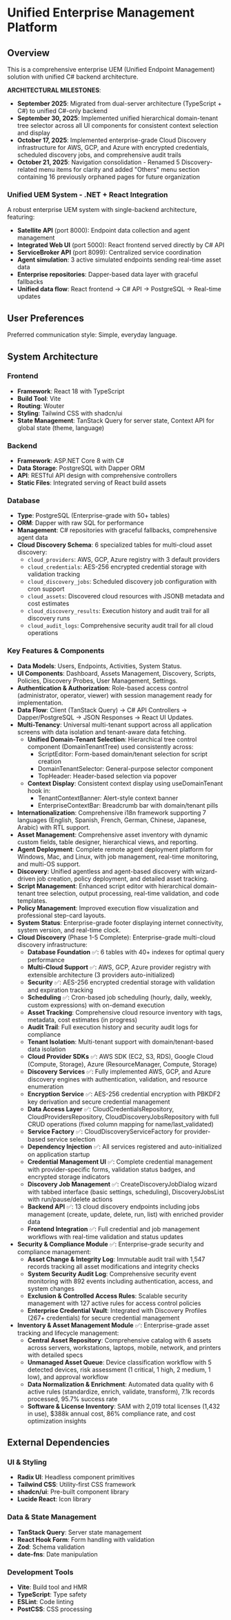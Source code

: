 # Unified Enterprise Management Platform

## Overview
This is a comprehensive enterprise UEM (Unified Endpoint Management) solution with unified C# backend architecture.

**ARCHITECTURAL MILESTONES**:
- **September 2025**: Migrated from dual-server architecture (TypeScript + C#) to unified C#-only backend
- **September 30, 2025**: Implemented unified hierarchical domain-tenant tree selector across all UI components for consistent context selection and display
- **October 17, 2025**: Implemented enterprise-grade Cloud Discovery infrastructure for AWS, GCP, and Azure with encrypted credentials, scheduled discovery jobs, and comprehensive audit trails
- **October 21, 2025**: Navigation consolidation - Renamed 5 Discovery-related menu items for clarity and added "Others" menu section containing 16 previously orphaned pages for future organization

### Unified UEM System - .NET + React Integration
A robust enterprise UEM system with single-backend architecture, featuring:
- **Satellite API** (port 8000): Endpoint data collection and agent management  
- **Integrated Web UI** (port 5000): React frontend served directly by C# API
- **ServiceBroker API** (port 8099): Centralized service coordination
- **Agent simulation**: 3 active simulated endpoints sending real-time asset data
- **Enterprise repositories**: Dapper-based data layer with graceful fallbacks
- **Unified data flow**: React frontend → C# API → PostgreSQL → Real-time updates

## User Preferences
Preferred communication style: Simple, everyday language.

## System Architecture

### Frontend
- **Framework**: React 18 with TypeScript
- **Build Tool**: Vite
- **Routing**: Wouter
- **Styling**: Tailwind CSS with shadcn/ui
- **State Management**: TanStack Query for server state, Context API for global state (theme, language)

### Backend
- **Framework**: ASP.NET Core 8 with C#
- **Data Storage**: PostgreSQL with Dapper ORM
- **API**: RESTful API design with comprehensive controllers
- **Static Files**: Integrated serving of React build assets

### Database
- **Type**: PostgreSQL (Enterprise-grade with 50+ tables)
- **ORM**: Dapper with raw SQL for performance
- **Management**: C# repositories with graceful fallbacks, comprehensive agent data
- **Cloud Discovery Schema**: 6 specialized tables for multi-cloud asset discovery:
  - `cloud_providers`: AWS, GCP, Azure registry with 3 default providers
  - `cloud_credentials`: AES-256 encrypted credential storage with validation tracking
  - `cloud_discovery_jobs`: Scheduled discovery job configuration with cron support
  - `cloud_assets`: Discovered cloud resources with JSONB metadata and cost estimates
  - `cloud_discovery_results`: Execution history and audit trail for all discovery runs
  - `cloud_audit_logs`: Comprehensive security audit trail for all cloud operations

### Key Features & Components
- **Data Models**: Users, Endpoints, Activities, System Status.
- **UI Components**: Dashboard, Assets Management, Discovery, Scripts, Policies, Discovery Probes, User Management, Settings.
- **Authentication & Authorization**: Role-based access control (administrator, operator, viewer) with session management ready for implementation.
- **Data Flow**: Client (TanStack Query) -> C# API Controllers -> Dapper/PostgreSQL -> JSON Responses -> React UI Updates.
- **Multi-Tenancy**: Universal multi-tenant support across all application screens with data isolation and tenant-aware data fetching.
  - **Unified Domain-Tenant Selection**: Hierarchical tree control component (DomainTenantTree) used consistently across:
    - ScriptEditor: Form-based domain/tenant selection for script creation
    - DomainTenantSelector: General-purpose selector component
    - TopHeader: Header-based selection via popover
  - **Context Display**: Consistent context display using useDomainTenant hook in:
    - TenantContextBanner: Alert-style context banner
    - EnterpriseContextBar: Breadcrumb bar with domain/tenant pills
- **Internationalization**: Comprehensive i18n framework supporting 7 languages (English, Spanish, French, German, Chinese, Japanese, Arabic) with RTL support.
- **Asset Management**: Comprehensive asset inventory with dynamic custom fields, table designer, hierarchical views, and reporting.
- **Agent Deployment**: Complete remote agent deployment platform for Windows, Mac, and Linux, with job management, real-time monitoring, and multi-OS support.
- **Discovery**: Unified agentless and agent-based discovery with wizard-driven job creation, policy deployment, and detailed asset tracking.
- **Script Management**: Enhanced script editor with hierarchical domain-tenant tree selection, output processing, real-time validation, and code templates.
- **Policy Management**: Improved execution flow visualization and professional step-card layouts.
- **System Status**: Enterprise-grade footer displaying internet connectivity, system version, and real-time clock.
- **Cloud Discovery** (Phase 1-5 Complete): Enterprise-grade multi-cloud discovery infrastructure:
  - **Database Foundation** ✅: 6 tables with 40+ indexes for optimal query performance
  - **Multi-Cloud Support** ✅: AWS, GCP, Azure provider registry with extensible architecture (3 providers auto-initialized)
  - **Security** ✅: AES-256 encrypted credential storage with validation and expiration tracking
  - **Scheduling** ✅: Cron-based job scheduling (hourly, daily, weekly, custom expressions) with on-demand execution
  - **Asset Tracking**: Comprehensive cloud resource inventory with tags, metadata, cost estimates (in progress)
  - **Audit Trail**: Full execution history and security audit logs for compliance
  - **Tenant Isolation**: Multi-tenant support with domain/tenant-based data isolation
  - **Cloud Provider SDKs** ✅: AWS SDK (EC2, S3, RDS), Google Cloud (Compute, Storage), Azure (ResourceManager, Compute, Storage)
  - **Discovery Services** ✅: Fully implemented AWS, GCP, and Azure discovery engines with authentication, validation, and resource enumeration
  - **Encryption Service** ✅: AES-256 credential encryption with PBKDF2 key derivation and secure credential management
  - **Data Access Layer** ✅: CloudCredentialsRepository, CloudProvidersRepository, CloudDiscoveryJobsRepository with full CRUD operations (fixed column mapping for name/last_validated)
  - **Service Factory** ✅: CloudDiscoveryServiceFactory for provider-based service selection
  - **Dependency Injection** ✅: All services registered and auto-initialized on application startup
  - **Credential Management UI** ✅: Complete credential management with provider-specific forms, validation status badges, and encrypted storage indicators
  - **Discovery Job Management** ✅: CreateDiscoveryJobDialog wizard with tabbed interface (basic settings, scheduling), DiscoveryJobsList with run/pause/delete actions
  - **Backend API** ✅: 13 cloud discovery endpoints including jobs management (create, update, delete, run, list) with enriched provider data
  - **Frontend Integration** ✅: Full credential and job management workflows with real-time validation and status updates
- **Security & Compliance Module** ✅: Enterprise-grade security and compliance management:
  - **Asset Change & Integrity Log**: Immutable audit trail with 1,547 records tracking all asset modifications and integrity checks
  - **System Security Audit Log**: Comprehensive security event monitoring with 892 events including authentication, access, and system changes
  - **Exclusion & Controlled Access Rules**: Scalable security management with 127 active rules for access control policies
  - **Enterprise Credential Vault**: Integrated with Discovery Profiles (267+ credentials) for secure credential management
- **Inventory & Asset Management Module** ✅: Enterprise-grade asset tracking and lifecycle management:
  - **Central Asset Repository**: Comprehensive catalog with 6 assets across servers, workstations, laptops, mobile, network, and printers with detailed specs
  - **Unmanaged Asset Queue**: Device classification workflow with 5 detected devices, risk assessment (1 critical, 1 high, 2 medium, 1 low), and approval workflow
  - **Data Normalization & Enrichment**: Automated data quality with 6 active rules (standardize, enrich, validate, transform), 7.1k records processed, 95.7% success rate
  - **Software & License Inventory**: SAM with 2,019 total licenses (1,432 in use), $388k annual cost, 86% compliance rate, and cost optimization insights

## External Dependencies

### UI & Styling
- **Radix UI**: Headless component primitives
- **Tailwind CSS**: Utility-first CSS framework
- **shadcn/ui**: Pre-built component library
- **Lucide React**: Icon library

### Data & State Management
- **TanStack Query**: Server state management
- **React Hook Form**: Form handling with validation
- **Zod**: Schema validation
- **date-fns**: Date manipulation

### Development Tools
- **Vite**: Build tool and HMR
- **TypeScript**: Type safety
- **ESLint**: Code linting
- **PostCSS**: CSS processing